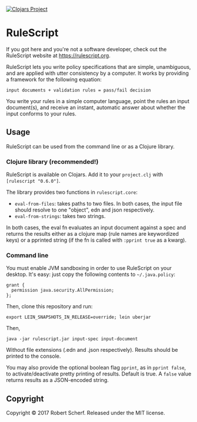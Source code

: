 [![Clojars Project](https://img.shields.io/clojars/v/rulescript.svg)](https://clojars.org/rulescript)

# RuleScript

If you got here and you're not a software developer, check out the RuleScript website at https://rulescript.org.

RuleScript lets you write policy specifications that are simple, unambiguous, and are applied with utter consistency by a computer. It works by providing a framework for the following equation:

`input documents + validation rules = pass/fail decision`

You write your rules in a simple computer language, point the rules an input document(s), and receive an instant, automatic answer about whether the input conforms to your rules.

## Usage

RuleScript can be used from the command line or as a Clojure library.

### Clojure library (recommended!)

RuleScript is available on Clojars. Add it to your `project.clj` with `[rulescript "0.6.0"]`.

The library provides two functions in `rulescript.core`: 

- `eval-from-files`: takes paths to two files. In both cases, the input file should resolve to one "object", edn and json respectively.
- `eval-from-strings`: takes two strings.

In both cases, the eval fn evaluates an input document against a spec and returns the results either as a clojure map (rule names are keywordized keys) or a pprinted string (if the fn is called with `:pprint true` as a kwarg).

### Command line

You must enable JVM sandboxing in order to use RuleScript on your desktop. It's easy: just copy the following contents to `~/.java.policy`:

```
grant {
  permission java.security.AllPermission;
};
```

Then, clone this repository and run:

`export LEIN_SNAPSHOTS_IN_RELEASE=override; lein uberjar`

Then,

`java -jar rulescript.jar input-spec input-document`

Without file extensions (.edn and .json respectively). Results should be printed to the console.

You may also provide the optional boolean flag `pprint`, as in `pprint false`, to activate/deactivate pretty printing of results. Default is true. A `false` value returns results as a JSON-encoded string.

## Copyright

Copyright © 2017 Robert Scherf. Released under the MIT license.
